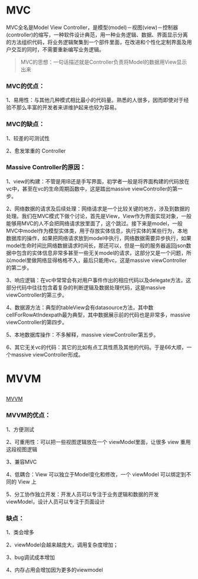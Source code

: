 
# MVC


MVC全名是Model View Controller，是模型(model)－视图(view)－控制器(controller)的缩写，一种软件设计典范，用一种业务逻辑、数据、界面显示分离的方法组织代码，将业务逻辑聚集到一个部件里面，在改进和个性化定制界面及用户交互的同时，不需要重新编写业务逻辑。

> MVC的思想：一句话描述就是Controller负责将Model的数据用View显示出来


### MVC的优点：

1、易用性：与其他几种模式相比最小的代码量。熟悉的人很多，因而即使对于经验不那么丰富的开发者来讲维护起来也较为容易。 

### MVC的缺点：

1、较差的可测试性

2、愈发笨重的 Controller

### Massive Controller的原因：

1、view的构建：不管是用IB还是手写界面，初学者一般是将界面构建的代码放在vc中，甚至在vc的生命周期函数中，这是踏出massive viewController的第一步。

2、网络数据的请求及后续处理：网络请求是一个比较关键的地方，涉及到数据的处理。我们在MVC模式下做个讨论，首先是View，View作为界面实现对象，一般能够用MVC的人不会把网络请求放里面了，这个跳过。接下来是model，一般MVC中model作为模型实体类，用于存放实体信息，执行实体的某些行为，本地数据库的操作，如果把网络请求放到model中执行，网络数据需要异步执行，如果model生命时间比网络数据请求时间长，那还可以，但是一般的服务器返回json数据中包含的实体信息非常多甚至一些无关model的请求，这部分又是一个问题，所以model里做网络显得格格不入，最后只能用vc，这是massive viewController的第二步。

3、响应逻辑：在vc中常常会有对用户事件作出的相应代码以及delegate方法，这部分代码中往往包含着复杂的判断逻辑及数据处理代码，这是massive viewController的第三步。

4、数据源方法：典型的tableView会有datasource方法，其中数cellForRowAtIndexpath最为典型，其中数据展示前的代码也是非常多，massive viewController的第四步。

5、本地数据库操作：不多解释，massive viewController第五步。

6、其它无关vc的代码：其它的比如有点工具性质及其他的代码。于是66大顺，一个massive viewController形成。


# MVVM

## 

[MVVM](https://objccn.io/issue-13-1/)

### MVVM的优点：

1、方便测试

2、可重用性：可以把一些视图逻辑放在一个 viewModel里面，让很多 view 重用这段视图逻辑

3、兼容MVC

4、低耦合：View 可以独立于Model变化和修改，一个 viewModel 可以绑定到不同的 View 上

5、分工协作独立开发：开发人员可以专注于业务逻辑和数据的开发 viewModel，设计人员可以专注于页面设计

### 缺点：

1、类会增多

2、viewModel会越来越庞大，调用复杂度增加；

3、bug调试成本增加

4、内存占用会增加因为更多的viewmodel
